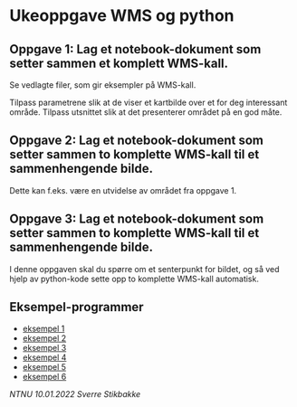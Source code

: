 # Ukeoppgave WMS og python

## Oppgave 1: Lag et notebook-dokument som setter sammen et komplett WMS-kall.

Se vedlagte filer, som gir eksempler på WMS-kall.

Tilpass parametrene slik at de viser et kartbilde over et for deg interessant område. Tilpass utsnittet slik at det presenterer området på en god måte.


## Oppgave 2: Lag et notebook-dokument som setter sammen to komplette WMS-kall til et sammenhengende bilde.

Dette kan f.eks. være en utvidelse av området fra oppgave 1.

## Oppgave 3: Lag et notebook-dokument som setter sammen to komplette WMS-kall til et sammenhengende bilde.

I denne oppgaven skal du spørre om et senterpunkt for bildet, og så ved hjelp av python-kode sette opp to komplette WMS-kall automatisk.

## Eksempel-programmer

- [eksempel 1](wms-1-minimal.html)
- [eksempel 2](wms-2-parameters-list.html)
- [eksempel 3](wms-3-parameters-dict-lesbar.html)
- [eksempel 4](wms-4-parameters-dict.html)
- [eksempel 5](wms-5-parameters-dict-bbox-list.html)
- [eksempel 6](wms-6-image-grid.html)

*NTNU 10.01.2022 Sverre Stikbakke*
